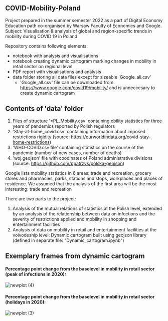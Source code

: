 ## COVID-Mobility-Poland

Project prepared in the summer semester 2022 as a part of Digital Economy Education path co-organised by Warsaw Faculty of Economics and Google.<br />
Subject: Visualisation &amp; analysis of global and region-specific trends in mobility during COVID 19 in Poland

Repository contains following elements: 
- notebook with analysis and visualisations
- notebook creating dynamic cartogram marking changes in mobility in retail sector on regional level
- PDF report with visualisations and analysis
- data folder storing all data files except for sizeable 'Google_all.csv'
    - 'Google_all.csv' file can be downloaded from https://www.google.com/covid19/mobility/ and is unneccesary to create dynamic cartogram
      

## Contents of 'data' folder
1) Files of structure '*PL_Mobility.csv' containing obility statistics for three years of pandemics reported by Polish regulators
2) 'Stay-at-home_covid.csv' containing information about imposed restrictions rigidity (source: https://ourworldindata.org/covid-stay-home-restrictions)
3) 'WHO-COVID.csv file' containing statistics on the course of the pandemic (number of new cases, number of deaths)
4) 'woj.geojson' file with coodinates of Poland administrative divisions (source: https://github.com/ppatrzyk/polska-geojson)

Google lists mobility statistics in 6 areas: trade and recreation, grocery stores and pharmacies, parks, stations and stops, workplaces and places of residence. We assumed that the analysis of the first area will be the most interesting: trade and recreation

There are two parts to the project:
1) Analysis of the mutual relations of statistics at the Polish level, extended by an analysis of the relationship between data on infections and the severity of restrictions applied and mobility in shopping and entertainment facilities
2) Analysis of data on mobility in retail and entertainment facilities at the voivodeship level: Dynamic cartogram built using geojson library (defined in separate file: "Dynamic_cartogram.ipynb")

## Exemplary frames from dynamic cartogram

#### Percentage point change from the baselevel in mobility in retail sector (peak of infections in 2020):
![newplot (4)](https://github.com/jjfrackowiak/COVID-Mobility-Poland/assets/84077365/5890eea0-9e81-4c64-a515-33699da9e901)


#### Percentage point change from the baselevel in mobility in retail sector (holidays in 2020):
![newplot (3)](https://github.com/jjfrackowiak/COVID-Mobility-Poland/assets/84077365/2f11d933-9f14-4120-ace3-3e976e1e3cc3)
